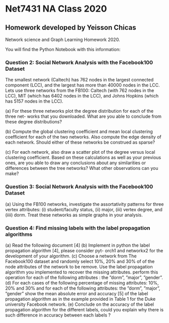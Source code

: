 # Net7431 NA Class 2020
## Homework developed by Yeisson Chicas

Network science and Graph Learning Homework 2020.

You will find the Python Notebook with this information:



### Question 2: Social Network Analysis with the Facebook100 Dataset
The smallest network (Caltech) has 762 nodes in the largest connected component (LCC), and the largest has more than 40000 nodes in the LCC.
Lets use three networks from the FB100: Caltech (with 762 nodes in the LCC), MIT (which has 6402 nodes in the LCC), and Johns Hopkins (which has 5157 nodes in the LCC).

(a) For these three networks plot the degree distribution for each of the three net- works that you downloaded. What are you able to conclude from these degree distributions?

(b) Compute the global clustering coefficient and mean local clustering coefficient for each of the two networks. Also compute the edge density of each network. Should either of these networks be construed as sparse?

(c) For each network, also draw a scatter plot of the degree versus local clustering coefficient. Based on these calculations as well as your previous ones, are you able to draw any conclusions about any similarities or differences between the tree networks? What other observations can you make?

### Question 3: Social Network Analysis with the Facebook100 Dataset
(a) Using the FB100 networks, investigate the assortativity patterns for three vertex attributes: (i) student/faculty status, (ii) major, (iii) vertex degree, and (iiii) dorm. Treat these networks as simple graphs in your analysis.

### Question 4: Find missing labels with the label propagation algorithms
(a) Read the following document [4]
(b) Implement in python the label propagation algorithm [4], please consider pyt-
orch1 and networkx2 for the development of your algorithm.
(c) Choose a network from The Facebook100 dataset and randomly select 10%, 20% and 30% of of the node attributes of the network to be remove. Use the label propagation algorithm you implemented to recover the missing attributes. perform this operation for each of the following attributes : the ”dorm”, ”major”, ”gender”.
(d) For each cases of the following percentage of missing attributes: 10%, 20% and 30% and for each of the following attributes: the ”dorm”, ”major”, ”gender” show the mean absolute error and accuracy [5] of the label propagation algorithm as in the example provided in Table 1 for the Duke university Facebook network.
(e) Conclude on the accuracy of the label propagation algorithm for the different labels, could you explain why there is such difference in accuracy between each labels ?

